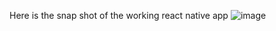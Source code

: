 Here is the snap shot of the working react native app
![image](https://github.com/vidhiporwal/moneyyyapp_gs/assets/55405011/77586e5c-a375-4097-a07b-273c28eb039b)
